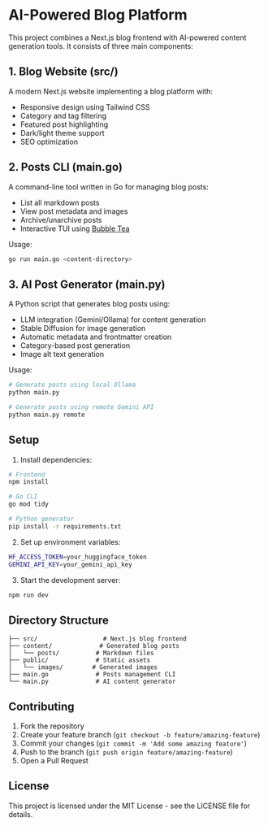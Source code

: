 # AI-Powered Blog Platform

This project combines a Next.js blog frontend with AI-powered content generation tools. It consists of three main components:

## 1. Blog Website (src/)
A modern Next.js website implementing a blog platform with:
- Responsive design using Tailwind CSS
- Category and tag filtering
- Featured post highlighting
- Dark/light theme support
- SEO optimization

## 2. Posts CLI (main.go)
A command-line tool written in Go for managing blog posts:
- List all markdown posts
- View post metadata and images
- Archive/unarchive posts
- Interactive TUI using [Bubble Tea](https://github.com/charmbracelet/bubbletea)

Usage:
```bash
go run main.go <content-directory>
```

## 3. AI Post Generator (main.py)
A Python script that generates blog posts using:
- LLM integration (Gemini/Ollama) for content generation
- Stable Diffusion for image generation
- Automatic metadata and frontmatter creation
- Category-based post generation
- Image alt text generation

Usage:
```bash
# Generate posts using local Ollama
python main.py

# Generate posts using remote Gemini API
python main.py remote
```

## Setup

1. Install dependencies:
```bash
# Frontend
npm install

# Go CLI
go mod tidy

# Python generator
pip install -r requirements.txt
```

2. Set up environment variables:
```bash
HF_ACCESS_TOKEN=your_huggingface_token
GEMINI_API_KEY=your_gemini_api_key
```

3. Start the development server:
```bash
npm run dev
```

## Directory Structure

```
├── src/                  # Next.js blog frontend
├── content/             # Generated blog posts
│   └── posts/          # Markdown files
├── public/             # Static assets
│   └── images/        # Generated images
├── main.go             # Posts management CLI
└── main.py             # AI content generator
```

## Contributing

1. Fork the repository
2. Create your feature branch (`git checkout -b feature/amazing-feature`)
3. Commit your changes (`git commit -m 'Add some amazing feature'`)
4. Push to the branch (`git push origin feature/amazing-feature`)
5. Open a Pull Request

## License

This project is licensed under the MIT License - see the LICENSE file for details.
